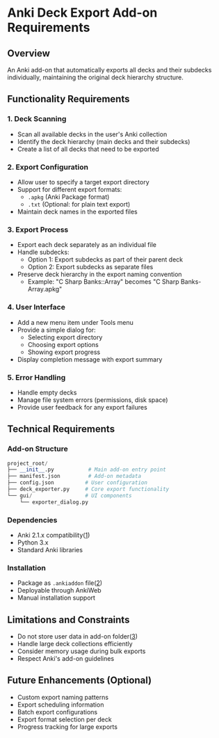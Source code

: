# Anki Deck Export Add-on Requirements

## Overview
An Anki add-on that automatically exports all decks and their subdecks individually, maintaining the original deck hierarchy structure.

## Functionality Requirements

### 1. Deck Scanning
- Scan all available decks in the user's Anki collection
- Identify the deck hierarchy (main decks and their subdecks)
- Create a list of all decks that need to be exported

### 2. Export Configuration
- Allow user to specify a target export directory
- Support for different export formats:
  - `.apkg` (Anki Package format)
  - `.txt` (Optional: for plain text export)
- Maintain deck names in the exported files

### 3. Export Process
- Export each deck separately as an individual file
- Handle subdecks:
  - Option 1: Export subdecks as part of their parent deck
  - Option 2: Export subdecks as separate files
- Preserve deck hierarchy in the export naming convention
  - Example: "C Sharp Banks::Array" becomes "C Sharp Banks-Array.apkg"

### 4. User Interface
- Add a new menu item under Tools menu
- Provide a simple dialog for:
  - Selecting export directory
  - Choosing export options
  - Showing export progress
- Display completion message with export summary

### 5. Error Handling
- Handle empty decks
- Manage file system errors (permissions, disk space)
- Provide user feedback for any export failures

## Technical Requirements

### Add-on Structure
```python
project_root/
├── __init__.py           # Main add-on entry point
├── manifest.json         # Add-on metadata
├── config.json          # User configuration
├── deck_exporter.py     # Core export functionality
└── gui/                 # UI components
    └── exporter_dialog.py
```

### Dependencies
- Anki 2.1.x compatibility([1](https://addon-docs.ankiweb.net/addon-folders.html))
- Python 3.x
- Standard Anki libraries

### Installation
- Package as `.ankiaddon` file([2](https://addon-docs.ankiweb.net/sharing.html))
- Deployable through AnkiWeb
- Manual installation support

## Limitations and Constraints
- Do not store user data in add-on folder([3](https://addon-docs.ankiweb.net/addon-folders.html))
- Handle large deck collections efficiently
- Consider memory usage during bulk exports
- Respect Anki's add-on guidelines

## Future Enhancements (Optional)
- Custom export naming patterns
- Export scheduling information
- Batch export configurations
- Export format selection per deck
- Progress tracking for large exports 